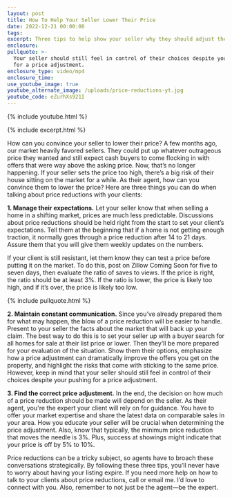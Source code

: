 ```yaml
---
layout: post
title: How To Help Your Seller Lower Their Price
date: 2022-12-21 00:00:00
tags:
excerpt: Three tips to help show your seller why they should adjust their price.
enclosure:
pullquote: >-
  Your seller should still feel in control of their choices despite you pushing
  for a price adjustment.
enclosure_type: video/mp4
enclosure_time:
use_youtube_image: true
youtube_alternate_image: /uploads/price-reductions-yt.jpg
youtube_code: eZurhXs921I
---
```

{% include youtube.html %}

{% include excerpt.html %}

How can you convince your seller to lower their price? A few months ago, our market heavily favored sellers. They could put up whatever outrageous price they wanted and still expect cash buyers to come flocking in with offers that were way above the asking price. Now, that’s no longer happening. If your seller sets the price too high, there’s a big risk of their house sitting on the market for a while. As their agent, how can you convince them to lower the price? Here are three things you can do when talking about price reductions with your clients:

**1\. Manage their expectations.** Let your seller know that when selling a home in a shifting market, prices are much less predictable. Discussions about price reductions should be held right from the start to set your client’s expectations. Tell them at the beginning that if a home is not getting enough traction, it normally goes through a price reduction after 14 to 21 days. Assure them that you will give them weekly updates on the numbers.

If your client is still resistant, let them know they can test a price before putting it on the market. To do this, post on Zillow Coming Soon for five to seven days, then evaluate the ratio of saves to views. If the price is right, the ratio should be at least 3%. If the ratio is lower, the price is likely too high, and if it’s over, the price is likely too low.

{% include pullquote.html %}

**2\. Maintain constant communication.** Since you’ve already prepared them for what may happen, the blow of a price reduction will be easier to handle. Present to your seller the facts about the market that will back up your claim. The best way to do this is to set your seller up with a buyer search for all homes for sale at their list price or lower. Then they’ll be more prepared for your evaluation of the situation. Show them their options, emphasize how a price adjustment can dramatically improve the offers you get on the property, and highlight the risks that come with sticking to the same price. However, keep in mind that your seller should still feel in control of their choices despite your pushing for a price adjustment.

**3\. Find the correct price adjustment.** In the end, the decision on how much of a price reduction should be made will depend on the seller. As their agent, you're the expert your client will rely on for guidance. You have to offer your market expertise and share the latest data on comparable sales in your area. How you educate your seller will be crucial when determining the price adjustment. Also, know that typically, the minimum price reduction that moves the needle is 3%. Plus, success at showings might indicate that your price is off by 5% to 10%.&nbsp;

Price reductions can be a tricky subject, so agents have to broach these conversations strategically. By following these three tips, you’ll never have to worry about having your listing expire. If you need more help on how to talk to your clients about price reductions, call or email me. I’d love to connect with you. Also, remember to not just be the agent—be the expert.